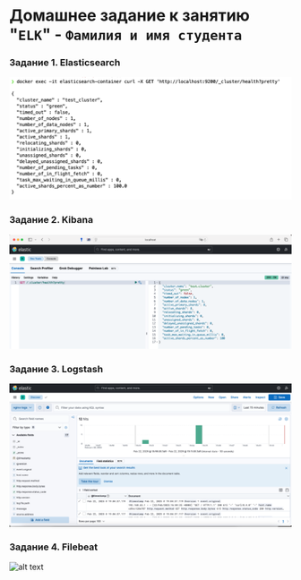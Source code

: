# Домашнее задание к занятию "`ELK`" - `Фамилия и имя студента`


### Задание 1. Elasticsearch

![alt text](https://github.com/PeterFumelli/ELK/blob/main/img/Elasticsearch.png)

### Задание 2. Kibana

![alt text](https://github.com/PeterFumelli/ELK/blob/main/img/Kibana.png)

### Задание 3. Logstash

![alt text](https://github.com/PeterFumelli/ELK/blob/main/img/Logstash.png)


### Задание 4. Filebeat

![alt text](https://github.com/username/reponame/blob/branch/path/image.png)



